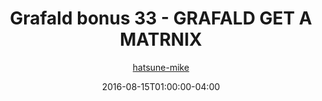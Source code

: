 ---
title: "Grafald bonus 33 - GRAFALD GET A MATRNIX"
type: "image"
date: 2016-08-15T01:00:00-04:00
draft: false
categories:
- comics
- collaborations
tags:
- grafald
image_path: "/projects/grafald/comics/img/2016/bonus_33.png"
alt_text: ""
author: "[hatsune-mike](https://cohost.org/hatsune-mike)"
---